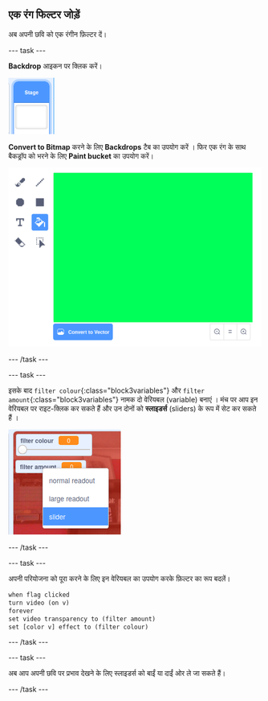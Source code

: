 ## एक रंग फिल्टर जोड़ें

अब अपनी छवि को एक रंगीन फ़िल्टर दें।

--- task ---

**Backdrop** आइकन पर क्लिक करें।

![छवि मंच आइकन दिखा रहा है](images/stage.png)

**Convert to Bitmap** करने के लिए **Backdrops** टैब का उपयोग करें । फिर एक रंग के साथ बैकड्रॉप को भरने के लिए **Paint bucket** का उपयोग करें।

![मंच के लिए पूरी तरह से रंगीन बैकड्रॉप दिखाते हुए छवि](images/paint-bucket.png)

--- /task ---

--- task ---

इसके बाद `filter colour`{:class="block3variables"} और `filter amount`{:class="block3variables"} नामक दो वेरियबल (variable) बनाएं । मंच पर आप इन वेरियबल पर राइट-क्लिक कर सकते हैं और उन दोनों को **स्लाइडर्स** (sliders) के रूप में सेट कर सकते हैं ।

![वेरिएबल्स को स्लाइडर्स में बदलते हुए दिखाया गया है](images/sliders.png)

--- /task ---

--- task ---

अपनी परियोजना को पूरा करने के लिए इन वेरियबल का उपयोग करके फ़िल्टर का रूप बदलें।

```blocks3
when flag clicked
turn video (on v)
forever
set video transparency to (filter amount)
set [color v] effect to (filter colour)
```

--- /task ---

--- task ---

अब आप अपनी छवि पर प्रभाव देखने के लिए स्लाइडर्स को बाईं या दाईं ओर ले जा सकते हैं।

--- /task ---




